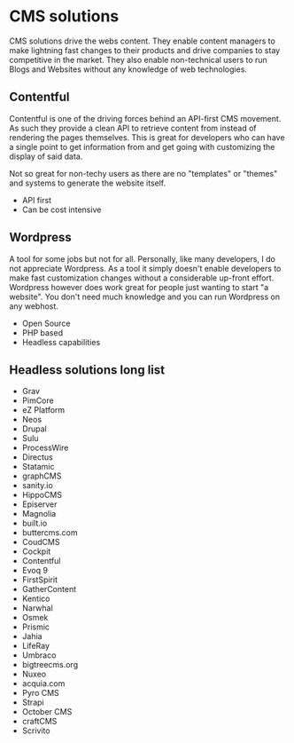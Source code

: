# CMS solutions

CMS solutions drive the webs content. They enable content managers to make lightning fast changes to their products and drive companies to stay competitive in the market. They also enable non-technical users to run Blogs and Websites without any knowledge of web technologies.

## Contentful

Contentful is one of the driving forces behind an API-first CMS movement. As such they provide a clean API to retrieve content from instead of rendering the pages themselves. This is great for developers who can have a single point to get information from and get going with customizing the display of said data.

Not so great for non-techy users as there are no "templates" or "themes" and systems to generate the website itself.

- API first
- Can be cost intensive

## Wordpress

A tool for some jobs but not for all. Personally, like many developers, I do not appreciate Wordpress. As a tool it simply doesn't enable developers to make fast customization changes without a considerable up-front effort. Wordpress however does work great for people just wanting to start "a website". You don't need much knowledge and you can run Wordpress on any webhost.

- Open Source
- PHP based
- Headless capabilities

## Headless solutions long list

- Grav
- PimCore
- eZ Platform
- Neos
- Drupal
- Sulu
- ProcessWire
- Directus
- Statamic
- graphCMS
- sanity.io
- HippoCMS
- Episerver
- Magnolia
- built.io
- buttercms.com
- CoudCMS
- Cockpit
- Contentful
- Evoq 9
- FirstSpirit
- GatherContent
- Kentico
- Narwhal
- Osmek
- Prismic
- Jahia
- LifeRay
- Umbraco
- bigtreecms.org
- Nuxeo
- acquia.com
- Pyro CMS
- Strapi
- October CMS
- craftCMS
- Scrivito
